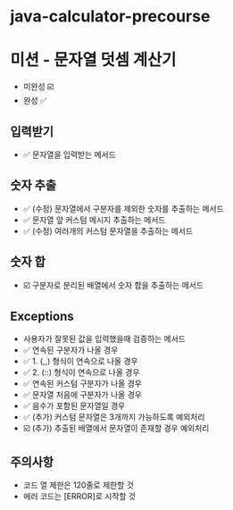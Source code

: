 # java-calculator-precourse

# 미션 - 문자열 덧셈 계산기

- 미완성 ☑️
- 완성 ✅

## 입력받기
- ✅️️ 문자열을 입력받는 메서드

## 숫자 추출
- ✅ (수정) 문자열에서 구분자를 제외한 숫자를 추출하는 메서드
- ✅️ 문자열 앞 커스텀 메시지 추출하는 메서드
- ✅️ (수정) 여러개의 커스텀 문자열을 추출하는 메서드

## 숫자 합
- ☑️ 구분자로 분리된 배열에서 숫자 합을 추출하는 메서드

## Exceptions
- 사용자가 잘못된 값을 입력했을때 검증하는 메서드 
- ✅️️ 연속된 구분자가 나올 경우 
- ✅️ 1. (,,) 형식이 연속으로 나올 경우
- ✅️ 2. (::) 형식이 연속으로 나올 경우
- ✅️ 연속된 커스텀 구분자가 나올 경우
- ✅️ 문자열 처음에 구분자가 나올 경우
- ✅️ 음수가 포함된 문자열일 경우
- ✅ (추가) 커스텀 문자열은 3개까지 가능하도록 예외처리
- ☑️ (추가) 추출된 배열에서 문자열이 존재할 경우 예외처리


## 주의사항
- 코드 열 제한은 120줄로 제한할 것
- 에러 코드는 [ERROR]로 시작할 것


